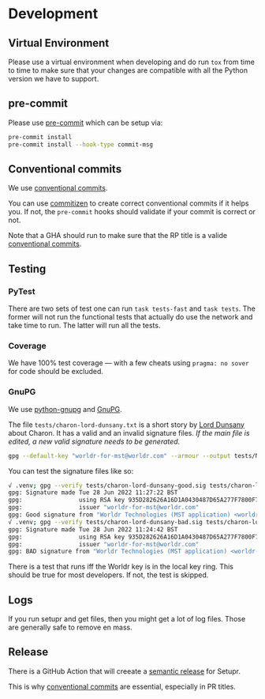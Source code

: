 # Development

## Virtual Environment

Please use a virtual environment when developing and do run `tox` from time to
time to make sure that your changes are compatible with all the Python version
we have to support.

## pre-commit

Please use [pre-commit](https://pre-commit.com/) which can be setup via:

```bash
pre-commit install
pre-commit install --hook-type commit-msg
```

## Conventional commits

We use [conventional
commits](https://www.conventionalcommits.org/en/v1.0.0/).

You can use [commitizen](https://github.com/commitizen-tools/commitizen) to
create correct conventional commits if it helps you. If not, the `pre-commit`
hooks should validate if your commit is correct or not.

Note that a GHA should run to make sure that the RP title is a valide
[conventional commits](https://www.conventionalcommits.org/en/v1.0.0/).

## Testing

### PyTest

There are two sets of test one can run `task tests-fast` and `task tests`. The
former will not run the functional tests that actually do use the network and
take time to run. The latter will run all the tests.

### Coverage

We have 100% test coverage — with a few cheats using `pragma: no sover` for
code should be excluded.

### GnuPG

We use [python-gnupg](https://gnupg.readthedocs.io/en/latest/#) and
[GnuPG](https://gnupg.org/).

The file `tests/charon-lord-dunsany.txt` is a short story by [Lord
Dunsany](https://en.wikipedia.org/wiki/Lord_Dunsany) about Charon. It has a
valid and an invalid signature files. *If the main file is edited, a new valid
signature needs to be generated.*

```bash
gpg --default-key "worldr-for-mst@worldr.com" --armour --output tests/NEW-charon-lord-dunsany-good.sig --detach-sign tests/charon-lord-dunsany.txt
```

You can test the signature files like so:

```bash
√ .venv; gpg --verify tests/charon-lord-dunsany-good.sig tests/charon-lord-dunsany.txt
gpg: Signature made Tue 28 Jun 2022 11:27:22 BST
gpg:                using RSA key 935D282626A16D1A0430487D65A277F7800F774C
gpg:                issuer "worldr-for-mst@worldr.com"
gpg: Good signature from "Worldr Technologies (MST application) <worldr-for-mst@worldr.com>" [ultimate]
√ .venv; gpg --verify tests/charon-lord-dunsany-bad.sig tests/charon-lord-dunsany.txt
gpg: Signature made Tue 28 Jun 2022 11:24:42 BST
gpg:                using RSA key 935D282626A16D1A0430487D65A277F7800F774C
gpg:                issuer "worldr-for-mst@worldr.com"
gpg: BAD signature from "Worldr Technologies (MST application) <worldr-for-mst@worldr.com>" [ultimate]
```

There is a test that runs iff the Worldr key is in the local key ring. This
should be true for most developers. If not, the test is skipped.

## Logs

If you run setupr and get files, then you might get a lot of log files. Those
are generally safe to remove en mass.

## Release

There is a GitHub Action that will creeate a [semantic
release](https://python-semantic-release.readthedocs.io/en/latest/) for
Setupr.

This is why [conventional
commits](https://www.conventionalcommits.org/en/v1.0.0/) are essential,
especially in PR titles.
